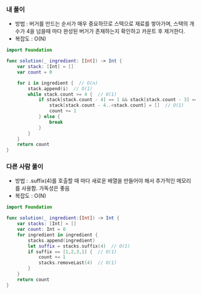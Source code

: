 ### 내 풀이

- 방법 : 버거를 만드는 순서가 매우 중요하므로 스택으로 재료를 쌓아가며, 스택의 개수가 4을 넘을때 마다 완성된 버거가 존재하는지 확인하고 카운트 후 제거한다.
- 복잡도 : O(N)

```swift
import Foundation

func solution(_ ingredient: [Int]) -> Int {
    var stack: [Int] = []
    var count = 0

    for i in ingredient {  // O(n)
        stack.append(i)  // O(1)
        while stack.count >= 4 {  // O(1)
            if stack[stack.count - 4] == 1 && stack[stack.count - 3] == 2 && stack[stack.count - 2] == 3 && stack[stack.count - 1] == 1 {  // O(1)
                stack[stack.count - 4..<stack.count] = []  // O(1)
                count += 1
            } else {
                break
            }
        }
    }
    return count
}
```

### 다른 사람 풀이

- 방법 : .suffix(4)를 호출할 때 마다 새로운 배열을 만들어야 해서 추가적인 메모리를 사용함. 가독성은 좋음
- 복잡도 : O(N)

```swift
import Foundation

func solution(_ ingredient:[Int]) -> Int {
    var stacks: [Int] = []
    var count: Int = 0
    for ingredient in ingredient {
        stacks.append(ingredient)
        let suffix = stacks.suffix(4)  // O(1)
        if suffix == [1,2,3,1] {  // O(1)
            count += 1
            stacks.removeLast(4)  // O(1)
        }
    }
    return count
}
```
